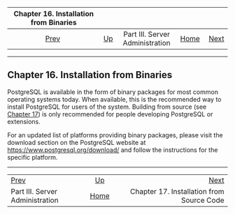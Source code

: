 <!--?xml version="1.0" encoding="UTF-8" standalone="no"?-->

|         Chapter 16. Installation from Binaries        |                                                    |                                 |                                                       |                                                                        |
| :---------------------------------------------------: | :------------------------------------------------- | :-----------------------------: | ----------------------------------------------------: | ---------------------------------------------------------------------: |
| [Prev](admin.html "Part III. Server Administration")  | [Up](admin.html "Part III. Server Administration") | Part III. Server Administration | [Home](index.html "PostgreSQL 17devel Documentation") |  [Next](installation.html "Chapter 17. Installation from Source Code") |

***

## Chapter 16. Installation from Binaries



PostgreSQL is available in the form of binary packages for most common operating systems today. When available, this is the recommended way to install PostgreSQL for users of the system. Building from source (see [Chapter 17](installation.html "Chapter 17. Installation from Source Code")) is only recommended for people developing PostgreSQL or extensions.

For an updated list of platforms providing binary packages, please visit the download section on the PostgreSQL website at <https://www.postgresql.org/download/> and follow the instructions for the specific platform.

***

|                                                       |                                                       |                                                                        |
| :---------------------------------------------------- | :---------------------------------------------------: | ---------------------------------------------------------------------: |
| [Prev](admin.html "Part III. Server Administration")  |   [Up](admin.html "Part III. Server Administration")  |  [Next](installation.html "Chapter 17. Installation from Source Code") |
| Part III. Server Administration                       | [Home](index.html "PostgreSQL 17devel Documentation") |                              Chapter 17. Installation from Source Code |

